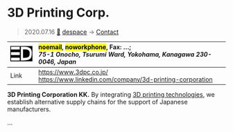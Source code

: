 # 3D Printing Corp.
> 2020.07.16 [🚀](../index/index.md) [despace](index.md) → [Contact](contact.md)

|[![](f/contact/3d_printing_corp_logo1_thumb.png)](f/contact/3d_printing_corp_logo1.png)|<mark>noemail</mark>, <mark>noworkphone</mark>, Fax: …;<br> *75-1 Onocho, Tsurumi Ward, Yokohama, Kanagawa 230-0046, Japan*|
|:--|:--|
|Link|<https://www.3dpc.co.jp/><br> <https://www.linkedin.com/company/3d-printing-corporation>|

**3D Printing Corporation KK.** By integrating [3D printing technologies](sgm.md), we establish alternative supply chains for the support of Japanese manufacturers.

<p style="page-break-after:always"> </p>

…

